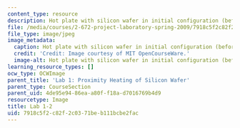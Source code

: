 ```yaml
---
content_type: resource
description: Hot plate with silicon wafer in initial configuration (before heating).
file: /media/courses/2-672-project-laboratory-spring-2009/7918c5f2c82f2c0371beb111bcbe2fac_lab1-2.jpg
file_type: image/jpeg
image_metadata:
  caption: Hot plate with silicon wafer in initial configuration (before heating).
  credit: 'Credit: Image courtesy of MIT OpenCourseWare.'
  image-alt: Hot plate with silicon wafer in initial configuration (before heating).
learning_resource_types: []
ocw_type: OCWImage
parent_title: 'Lab 1: Proximity Heating of Silicon Wafer'
parent_type: CourseSection
parent_uid: 4de95e94-86ea-a80f-f18a-d7016769b4d9
resourcetype: Image
title: Lab 1-2
uid: 7918c5f2-c82f-2c03-71be-b111bcbe2fac
---
```

